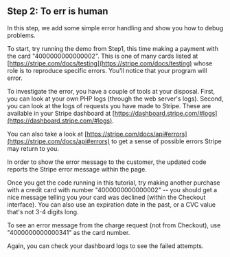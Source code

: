 ## Step 2: To err is human

In this step, we add some simple error handling and show you how to debug problems.

To start, try running the demo from Step1, this time making a payment with the card "4000000000000002". This is one of many cards listed at [https://stripe.com/docs/testing](https://stripe.com/docs/testing) whose role is to reproduce specific errors.  You'll notice that your program will error.

To investigate the error, you have a couple of tools at your disposal. First, you can look at your own PHP logs (through the web server's logs). Second, you can look at the logs of requests you have made to Stripe. These are available in your Stripe dashboard at [https://dashboard.stripe.com/#logs](https://dashboard.stripe.com/#logs).

You can also take a look at [https://stripe.com/docs/api#errors](https://stripe.com/docs/api#errors) to get a sense of possible errors Stripe may return to you.

In order to show the error message to the customer, the updated code reports the Stripe error message within the page. 

Once you get the code running in this tutorial, try making another purchase with a credit card with number "4000000000000002" -- you should get a nice message telling you your card was declined (within the Checkout interface). You can also use an expiration date in the past, or a CVC value that's not 3-4 digits long. 

To see an error message from the charge request (not from Checkout), use "4000000000000341" as the card number.

Again, you can check your dashboard logs to see the failed attempts.

